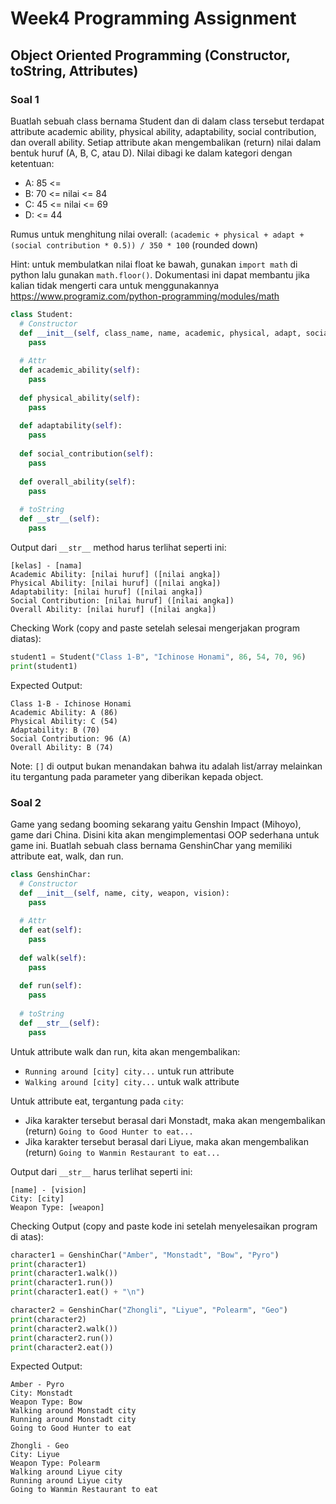# Week4 Programming Assignment
## Object Oriented Programming (Constructor, toString, Attributes)

### Soal 1
Buatlah sebuah class bernama Student dan di dalam class tersebut terdapat attribute academic ability, physical ability, adaptability, social contribution, dan overall ability.
Setiap attribute akan mengembalikan (return) nilai dalam bentuk huruf (A, B, C, atau D). Nilai dibagi ke dalam kategori dengan ketentuan:
- A: 85 <=
- B: 70 <= nilai <= 84
- C: 45 <= nilai <= 69
- D: <= 44

Rumus untuk menghitung nilai overall: `(academic + physical + adapt + (social contribution * 0.5)) / 350 * 100` (rounded down)

Hint: untuk membulatkan nilai float ke bawah, gunakan `import math` di python lalu gunakan `math.floor()`. Dokumentasi ini dapat membantu jika kalian tidak mengerti
cara untuk menggunakannya https://www.programiz.com/python-programming/modules/math

```python
class Student:
  # Constructor
  def __init__(self, class_name, name, academic, physical, adapt, social):
    pass
  
  # Attr
  def academic_ability(self):
    pass
    
  def physical_ability(self):
    pass
   
  def adaptability(self):
    pass
  
  def social_contribution(self):
    pass
    
  def overall_ability(self):
    pass
  
  # toString
  def __str__(self):
    pass
```

Output dari `__str__` method harus terlihat seperti ini:

```
[kelas] - [nama]
Academic Ability: [nilai huruf] ([nilai angka])
Physical Ability: [nilai huruf] ([nilai angka])
Adaptability: [nilai huruf] ([nilai angka])
Social Contribution: [nilai huruf] ([nilai angka])
Overall Ability: [nilai huruf] ([nilai angka])
```

Checking Work (copy and paste setelah selesai mengerjakan program diatas):
```python
student1 = Student("Class 1-B", "Ichinose Honami", 86, 54, 70, 96)
print(student1)
```

Expected Output:
```
Class 1-B - Ichinose Honami
Academic Ability: A (86)
Physical Ability: C (54)
Adaptability: B (70)
Social Contribution: 96 (A)
Overall Ability: B (74)
```

Note: `[]` di output bukan menandakan bahwa itu adalah list/array melainkan itu tergantung pada parameter yang diberikan kepada object.

### Soal 2

Game yang sedang booming sekarang yaitu Genshin Impact (Mihoyo), game dari China. Disini kita akan mengimplementasi OOP sederhana untuk game ini. Buatlah sebuah class
bernama GenshinChar yang memiliki attribute eat, walk, dan run.

```python
class GenshinChar:
  # Constructor
  def __init__(self, name, city, weapon, vision):
    pass
    
  # Attr
  def eat(self):
    pass
    
  def walk(self):
    pass
    
  def run(self):
    pass
    
  # toString
  def __str__(self):
    pass
```

Untuk attribute walk dan run, kita akan mengembalikan:
- `Running around [city] city...` untuk run attribute
- `Walking around [city] city...` untuk walk attribute

Untuk attribute eat, tergantung pada `city`:
- Jika karakter tersebut berasal dari Monstadt, maka akan mengembalikan (return) `Going to Good Hunter to eat...`
- Jika karakter tersebut berasal dari Liyue, maka akan mengembalikan (return) `Going to Wanmin Restaurant to eat...`

Output dari `__str__` harus terlihat seperti ini:

```
[name] - [vision]
City: [city]
Weapon Type: [weapon]
```

Checking Output (copy and paste kode ini setelah menyelesaikan program di atas):
```python
character1 = GenshinChar("Amber", "Monstadt", "Bow", "Pyro")
print(character1)
print(character1.walk())
print(character1.run())
print(character1.eat() + "\n")

character2 = GenshinChar("Zhongli", "Liyue", "Polearm", "Geo")
print(character2)
print(character2.walk())
print(character2.run())
print(character2.eat())
```

Expected Output:
```
Amber - Pyro
City: Monstadt
Weapon Type: Bow
Walking around Monstadt city
Running around Monstadt city
Going to Good Hunter to eat

Zhongli - Geo
City: Liyue
Weapon Type: Polearm
Walking around Liyue city
Running around Liyue city
Going to Wanmin Restaurant to eat
```
